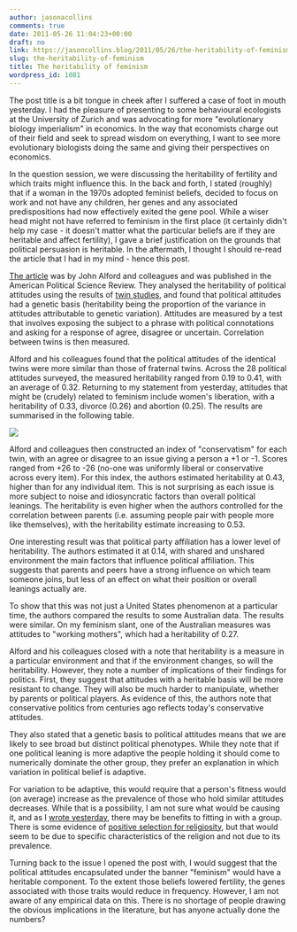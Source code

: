 ```yaml
---
author: jasonacollins
comments: true
date: 2011-05-26 11:04:23+00:00
draft: no
link: https://jasoncollins.blog/2011/05/26/the-heritability-of-feminism/
slug: the-heritability-of-feminism
title: The heritability of feminism
wordpress_id: 1081
---
```


The post title is a bit tongue in cheek after I suffered a case of foot in mouth yesterday. I had the pleasure of presenting to some behavioural ecologists at the University of Zurich and was advocating for more "evolutionary biology imperialism" in economics. In the way that economists charge out of their field and seek to spread wisdom on everything, I want to see more evolutionary biologists doing the same and giving their perspectives on economics.

In the question session, we were discussing the heritability of fertility and which traits might influence this. In the back and forth, I stated (roughly) that if a woman in the 1970s adopted feminist beliefs, decided to focus on work and not have any children, her genes and any associated predispositions had now effectively exited the gene pool. While a wiser head might not have referred to feminism in the first place (it certainly didn't help my case - it doesn't matter what the particular beliefs are if they are heritable and affect fertility), I gave a brief justification on the grounds that political persuasion is heritable. In the aftermath, I thought I should re-read the article that I had in my mind - hence this post.

[The article](http://www.jstor.org/stable/30038929) was by John Alford and colleagues and was published in the American Political Science Review. They analysed the heritability of political attitudes using the results of [twin studies](http://en.wikipedia.org/wiki/Twin_study), and found that political attitudes had a genetic basis (heritability being the proportion of the variance in attitudes attributable to genetic variation). Attitudes are measured by a test that involves exposing the subject to a phrase with political connotations and asking for a response of agree, disagree or uncertain. Correlation between twins is then measured.

Alford and his colleagues found that the political attitudes of the identical twins were more similar than those of fraternal twins. Across the 28 political attitudes surveyed, the measured heritability ranged from 0.19 to 0.41, with an average of 0.32. Returning to my statement from yesterday, attitudes that might be (crudely) related to feminism include women's liberation, with a heritability of 0.33, divorce (0.26) and abortion (0.25). The results are summarised in the following table.

[![](https://jasonallancollins.files.wordpress.com/2011/05/alford-et-al-2005-e1306351588462.jpg)](https://jasonallancollins.files.wordpress.com/2011/05/alford-et-al-2005-e1306351588462.jpg)

Alford and colleagues then constructed an index of "conservatism" for each twin, with an agree or disagree to an issue giving a person a +1 or -1. Scores ranged from +26 to -26 (no-one was uniformly liberal or conservative across every item). For this index, the authors estimated heritability at 0.43, higher than for any individual item. This is not surprising as each issue is more subject to noise and idiosyncratic factors than overall political leanings. The heritability is even higher when the authors controlled for the correlation between parents (i.e. assuming people pair with people more like themselves), with the heritability estimate increasing to 0.53.

One interesting result was that political party affiliation has a lower level of heritability. The authors estimated it at 0.14, with shared and unshared environment the main factors that influence political affiliation. This suggests that parents and peers have a strong influence on which team someone joins, but less of an effect on what their position or overall leanings actually are.

To show that this was not just a United States phenomenon at a particular time, the authors compared the results to some Australian data. The results were similar. On my feminism slant, one of the Australian measures was attitudes to "working mothers", which had a heritability of 0.27.

Alford and his colleagues closed with a note that heritability is a measure in a particular environment and that if the environment changes, so will the heritability. However, they note a number of implications of their findings for politics. First, they suggest that attitudes with a heritable basis will be more resistant to change. They will also be much harder to manipulate, whether by parents or political players. As evidence of this, the authors note that conservative politics from centuries ago reflects today's conservative attitudes.

They also stated that a genetic basis to political attitudes means that we are likely to see broad but distinct political phenotypes. While they note that if one political leaning is more adaptive the people holding it should come to numerically dominate the other group, they prefer an explanation in which variation in political belief is adaptive.

For variation to be adaptive, this would require that a person's fitness would (on average) increase as the prevalence of those who hold similar attitudes decreases. While that is a possibility, I am not sure what would be causing it, and as I [wrote yesterday](https://jasoncollins.blog/2011/05/the-benefit-to-being-right/), there may be benefits to fitting in with a group. There is some evidence of [positive selection for religiosity](https://jasoncollins.blog/2011/05/heritability-of-religion-and-fertility/), but that would seem to be due to specific characteristics of the religion and not due to its prevalence.

Turning back to the issue I opened the post with, I would suggest that the political attitudes encapsulated under the banner "feminism" would have a heritable component. To the extent those beliefs lowered fertility, the genes associated with those traits would reduce in frequency. However, I am not aware of any empirical data on this. There is no shortage of people drawing the obvious implications in the literature, but has anyone actually done the numbers?
